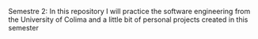 Semestre 2: In this repository I will practice the software engineering from the University of Colima and a little bit of personal projects created in this semester 

